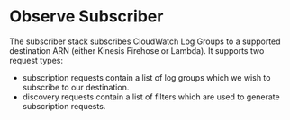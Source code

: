 # Observe Subscriber

The subscriber stack subscribes CloudWatch Log Groups to a supported destination ARN (either Kinesis Firehose or Lambda). It supports two request types:

- subscription requests contain a list of log groups which we wish to subscribe to our destination.
- discovery requests contain a list of filters which are used to generate subscription requests.
